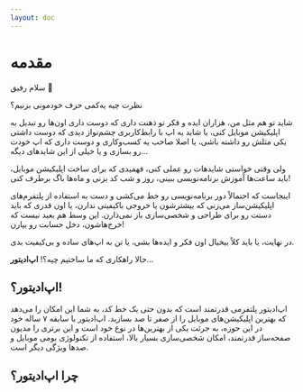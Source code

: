 ```yaml
---
layout: doc
---
```


# مقدمه

سلام رفیق 👋

نظرت چیه یه‌کمی حرف خودمونی بزنیم؟

شاید تو هم مثل من، هزاران ایده و فکر تو ذهنت داری که دوست داری اون‌ها رو تبدیل به اپلیکیشن موبایل کنی، یا شاید یه اپ با رابط‌کاربری چشم‌نواز دیدی که دوست داشتی یکی مثلش رو داشته باشی، یا اصلا صاحب یه کسب‌وکاری و دوست داری که اپ خودت رو بسازی و یا خیلی از این شایدهای دیگه...

ولی وقتی خواستی شایدهات رو عملی کنی، فهمیدی که برای ساخت اپلیکیشن موبایل، باید ساعت‌ها آموزش برنامه‌نویسی ببینی، روز و شب کد بزنی و ماه‌ها باگ برطرف کنی!

اینجاست که احتمالاً دور برنامه‌نویسی رو خط می‌کشی و دست به استفاده از پلتفرم‌های اپلیکیشن‌ساز می‌زنی که بیشترشون یا خروجی باکیفیتی ندارن، یا اون قدری که باید دستت رو برای طراحی و شخصی‌سازی باز نمی‌ذارن. این وسط هم بعید نیست که خرج‌هاشون، دخل حسابت رو بیارن!

در نهایت، یا باید کلاً بیخیال اون فکر و ایده‌ها بشی، یا تن به اپ‌های ساده و بی‌کیفیت بدی.

حالا راهکاری که ما ساختیم چیه؟!  **اپ‌ادیتور**...

اپ‌ادیتور؟!
----
اپ‌ادیتور پلتفرمی قدرتمند است که بدون حتی یک خط کد، به شما این امکان را می‌دهد که بهترین اپلیکیشن‌های موبایل را از صفر تا صد بسازید.
اپ‌ادیتور با سابقه ۷ ساله خود در این حوزه، به جرئت یکی از بهترین‌ها در نوع خود است و این برتری را مدیون صفحه‌ساز قدرتمند، امکان شخصی‌سازی بسیار بالا، استفاده از تکنولوژی بومی موبایل و صدها ویژگی دیگر است.

چرا اپ‌ادیتور؟
----
